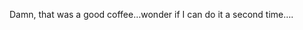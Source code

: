 <!--
id: 1077301850
link: http://kevinisom.info/post/1077301850/damn-that-was-a-good-coffee-wonder-if-i-can-do-it
slug: damn-that-was-a-good-coffee-wonder-if-i-can-do-it
date: Tue Sep 07 2010 08:56:47 GMT+1200 (NZST)
raw: {"blog_name":"kevinisom","id":1077301850,"post_url":"http://kevinisom.info/post/1077301850/damn-that-was-a-good-coffee-wonder-if-i-can-do-it","slug":"damn-that-was-a-good-coffee-wonder-if-i-can-do-it","type":"text","date":"2010-09-06 20:56:47 GMT","timestamp":1283806607,"state":"published","format":"html","reblog_key":"Ks7i9lVE","tags":[],"short_url":"http://tmblr.co/Zw68Yy10Db9Q","highlighted":[],"feed_item":"http://twitter.com/kev_nz/statuses/23176681384","from_feed_id":"650289","note_count":0,"title":null,"body":"<p>Damn, that was a good coffee&#8230;wonder if I can do it a second time&#8230;.</p>"}
publish: 2010-09-07
tags: 
title: null
-->


Damn, that was a good coffee…wonder if I can do it a second time….


